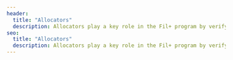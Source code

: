 ```yaml
---
header:
  title: "Allocators"
  description: Allocators play a key role in the Fil+ program by verifying and onboarding real client data to the Filecoin network, incentivizing the storage of useful data. Clients can request DataCap from allocators, each of whom has their own application process. Learn more about Fil+ allocators and find the right one for your data storage needs!
seo:
  title: "Allocators"
  description: Allocators play a key role in the Fil+ program by verifying and onboarding real client data to the Filecoin network, incentivizing the storage of useful data. Clients can request DataCap from allocators, each of whom has their own application process. Learn more about Fil+ allocators and find the right one for your data storage needs!
---
```

